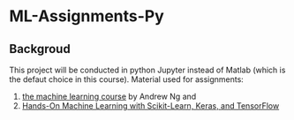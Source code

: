 # ML-Assignments-Py
## Backgroud
  This project will be conducted in python Jupyter instead of Matlab (which is the defaut choice in this course). Material used for assignments:
  1. [the machine learning course](https://www.coursera.org/learn/machine-learning) by Andrew Ng and 
  2. [Hands-On Machine Learning with Scikit-Learn, Keras, and TensorFlow](https://www.oreilly.com/library/view/hands-on-machine-learning/9781492032632/)
